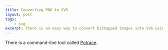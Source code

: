 ```yaml
---
title: Converting PNG to SVG
layout: post
tags:
    - svg
excerpt: There is an easy way to convert bitmapped images into SVG using command-line tool called Potrace.
---
```


There is a command-line tool called [Potrace](http://potrace.sourceforge.net).
